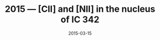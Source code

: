 ---
title: "2015 &mdash; [CII] and [NII] in the nucleus of IC 342"
collection: talks
type: "Talk"
tag: academic
invited: Invited
permalink: \talks\2015-03-15-[CII]-and-[NII]-in-the-nucleus-of-IC-342
paperurl: '/files/pdf/talks/[CII]%20and%20[NII]%20in%20IC%20342.pdf'
date: "2015-03-15"
venue: "SOFIA Community Tele Talk"
location: "Cologne, Germany"
---